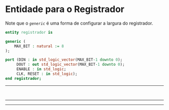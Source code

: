 # Entidade para o Registrador

Note que o *`generic`* é uma forma de configurar a largura do registrador.

```vhdl
entity registrador is

generic (
    MAX_BIT : natural := 8
);

port (DIN : in std_logic_vector(MAX_BIT-1 downto 0);
     DOUT : out std_logic_vector(MAX_BIT-1 downto 0);
     ENABLE : in std_logic;
     CLK, RESET : in std_logic);
end registrador;

```

***

<br>

***

***

<!-- FIM -->
